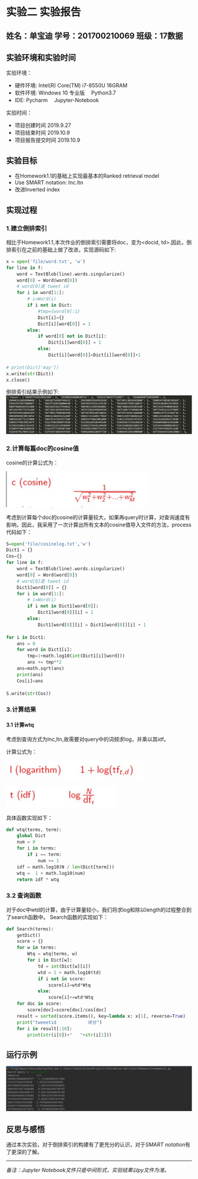 # 实验二 实验报告
## 姓名：单宝迪   学号：201700210069   班级：17数据

## 实验环境和实验时间

实验环境：
- 硬件环境:  Intel(R) Core(TM) i7-8550U  16GRAM
- 软件环境:  Windows 10 专业版 　Python3.7
- IDE: Pycharm 　Jupyter-Notebook

实验时间：

- 项目创建时间 2019.9.27
- 项目结束时间 2019.10.9
- 项目报告提交时间 2019.10.9

## 实验目标

- 在Homework1.1的基础上实现最基本的Ranked retrieval model
- Use SMART notation: lnc.ltn
- 改进Inverted index

## 实现过程

### 1.建立倒排索引

相比于Homework1.1,本次作业的倒排索引需要将doc，变为<docid, td>.因此，倒排索引在之前的基础上做了改进，实现源码如下:
```python
x = open('file/word.txt', 'w')
for line in f:
    word = TextBlob(line).words.singularize()
    word[0] = Word(word[0])
    # word[0]是 tweet id
    for i in word[1:]:
        # i=Word(i)
        if i not in Dict:
            #tmp={word[0]:1}
            Dict[i]={}
            Dict[i][word[0]] = 1
        else:
            if word[0] not in Dict[i]:
                Dict[i][word[0]] = 1
            else:
                Dict[i][word[0]]=Dict[i][word[0]]+1

# print(Dict['may'])
x.write(str(Dict))
x.close()
```
倒排索引结果示例如下:
![倒排索引](./images/img1.jpg)

### 2.计算每篇doc的cosine值

cosine的计算公式为：

![cosine](./images/img2.jpg)

考虑到计算每个doc的cosine的计算量较大，如果再query时计算，对查询速度有影响，因此，我采用了一次计算出所有文本的cosine值导入文件的方法，process代码如下：
```python
S=open('file/cosinelog.txt','w')
Dict1 = {}
Cos={}
for line in f:
    word = TextBlob(line).words.singularize()
    word[0] = Word(word[0])
    # word[0]是 tweet id
    Dict1[word[0]] = {}
    for i in word[1:]:
        # i=Word(i)
        if i not in Dict1[word[0]]:
            Dict1[word[0]][i] = 1
        else:
            Dict1[word[0]][i] = Dict1[word[0]][i] + 1

for i in Dict1:
    ans = 0
    for word in Dict1[i]:
        tmp=1+math.log10(int(Dict1[i][word]))
        ans += tmp**2
    ans=math.sqrt(ans)
    print(ans)
    Cos[i]=ans

S.write(str(Cos))
```
### 3.计算结果

#### 3.1 计算wtq

考虑到查询方式为lnc,ltn,故需要对query中的词频求log，并乘以其idf。

计算公式为：

![log](./images/img3.jpg)

![idf](./images/img4.jpg)

具体函数实现如下：
```python
def wtq(terms, term):
    global Dict
    num = 0
    for i in terms:
        if i == term:
            num += 1
    idf = math.log10(N / len(Dict[term]))
    wtq =  1 + math.log10(num)
    return idf * wtq
```

### 3.2 查询函数

对于doc中wtd的计算，由于计算量较小，我们将求log和除以length的过程整合到了search函数中。 Search函数的实现如下：

```python
def Search(terms):
    getDict()
    score = {}
    for w in terms:
        Wtq = wtq(terms, w)
        for i in Dict[w]:
            td = int(Dict[w][i])
            wtd = 1 + math.log10(td)
            if i not in score:
                score[i]=wtd*Wtq
            else:
                score[i]+=wtd*Wtq
    for doc in score:
        score[doc]=score[doc]/cos[doc]
    result = sorted(score.items(), key=lambda x: x[1], reverse=True)
    print("tweeetid            评分")
    for i in result[:10]:
        print(str(i[0])+"   "+str(i[1]))
```

## 运行示例

![example](./images/img5.jpg)




## 反思与感悟


通过本次实验，对于倒排索引的构建有了更充分的认识，对于*SMART notation*有了更深的了解。

------

*备注：Jupyter Notebook文件只是中间形式，实验结果以py文件为准。*